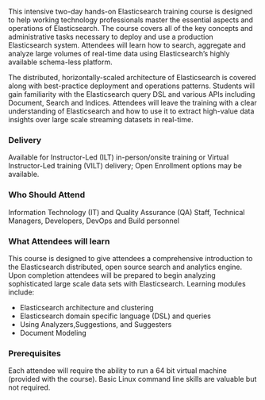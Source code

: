 <!-- Elasticsearch -->

This intensive two-day hands-on Elasticsearch training course is designed to help working technology professionals master the essential aspects and operations of Elasticsearch. The course covers all of the key concepts and administrative tasks necessary to deploy and use a production Elasticsearch system. Attendees will learn how to search, aggregate and analyze large volumes of real-time data using Elasticsearch’s highly available schema-less platform.

The distributed, horizontally-scaled architecture of Elasticsearch is covered along with best-practice deployment and operations patterns. Students will gain familiarity with the Elasticsearch query DSL and various APIs including Document, Search and Indices. Attendees will leave the training with a clear understanding of Elasticsearch and how to use it to extract high-value data insights over large scale streaming datasets in real-time.


### Delivery

Available for Instructor-Led (ILT) in-person/onsite training or Virtual Instructor-Led training (VILT) delivery; Open Enrollment options may be available.


### Who Should Attend

Information Technology (IT) and Quality Assurance (QA) Staff, Technical Managers, Developers, DevOps and Build personnel


### What Attendees will learn

This course is designed to give attendees a comprehensive introduction to the Elasticsearch distributed, open source
search and analytics engine. Upon completion attendees will be prepared to begin analyzing sophisticated large scale
data sets with Elasticsearch. Learning modules include:

- Elasticsearch architecture and clustering
- Elasticsearch domain specific language (DSL) and queries
- Using Analyzers,Suggestions, and Suggesters
- Document Modeling


### Prerequisites

Each attendee will require the ability to run a 64 bit virtual machine (provided with the course). Basic Linux command
line skills are valuable but not required.



